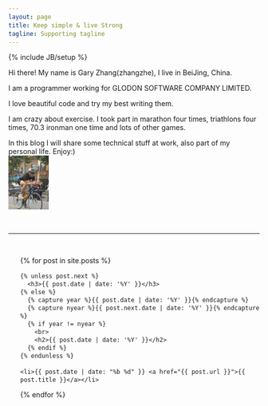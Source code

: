 ```yaml
---
layout: page
title: Keep simple & live Strong
tagline: Supporting tagline
---
```

{% include JB/setup %}

Hi there! My name is Gary Zhang(zhangzhe), I live in BeiJing, China.

I am a programmer working for GLODON SOFTWARE COMPANY LIMITED.

I love beautiful code and try my best writing them.

I am crazy about exercise. I took part in marathon four times, triathlons four times, 70.3 ironman one time and lots of other games.

In this blog I will share some technical stuff at work, also part of my personal life. Enjoy:)  <br>
![Alt text](/images/portrait.jpg "me")


<br>

***

<br>


<ul>
  {% for post in site.posts %}

    {% unless post.next %}
      <h3>{{ post.date | date: '%Y' }}</h3>
    {% else %}
      {% capture year %}{{ post.date | date: '%Y' }}{% endcapture %}
      {% capture nyear %}{{ post.next.date | date: '%Y' }}{% endcapture %}
      {% if year != nyear %}
        <br>
        <h2>{{ post.date | date: '%Y' }}</h2>
      {% endif %}
    {% endunless %}
    
    <li>{{ post.date | date: "%b %d" }} <a href="{{ post.url }}">{{ post.title }}</a></li>
  {% endfor %}
</ul>
